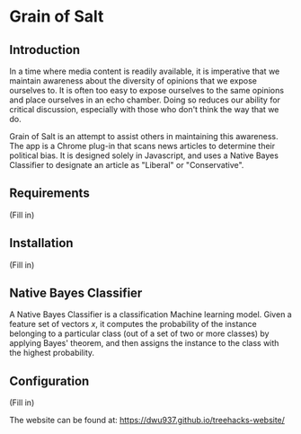 # Grain of Salt

## Introduction

In a time where media content is readily available, it is imperative that we maintain awareness about the diversity of opinions that we expose ourselves to. It is often too easy to expose ourselves to the same opinions and place ourselves in an echo chamber. Doing so reduces our ability for critical discussion, especially with those who don't think the way that we do.

Grain of Salt is an attempt to assist others in maintaining this awareness. The app is a Chrome plug-in that scans news articles to determine their political bias. It is designed solely in Javascript, and uses a Native Bayes Classifier to designate an article as "Liberal" or "Conservative".

## Requirements
(Fill in)

## Installation
(Fill in)

## Native Bayes Classifier
A Native Bayes Classifier is a classification Machine learning model. Given a feature set of vectors $x$, it computes the probability of the instance belonging to a particular class (out of a set of two or more classes) by applying Bayes' theorem, and then assigns the instance to the class with the highest probability.



## Configuration
(Fill in)



The website can be found at: https://dwu937.github.io/treehacks-website/
